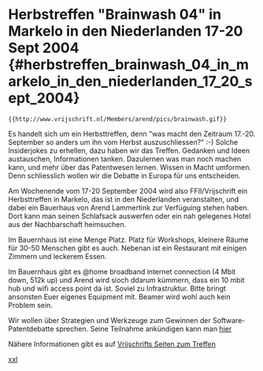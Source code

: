 # Herbstreffen \"Brainwash 04\" in Markelo in den Niederlanden 17-20 Sept 2004 {#herbstreffen_brainwash_04_in_markelo_in_den_niederlanden_17_20_sept_2004}

```{=mediawiki}
{{http://www.vrijschrift.nl/Members/arend/pics/brainwash.gif}}
```
Es handelt sich um ein Herbsttreffen, denn \"was macht den Zeitraum
17.-20. September so anders um ihn vom Herbst auszuschliessen?\" :-)
Solche Insiderjokes zu erhellen, dazu haben wir das Treffen. Gedanken
und Ideen austauschen, Informationen tanken. Dazulernen was man noch
machen kann, und mehr über das Patentwesen lernen. Wissen in Macht
umformen. Denn schliesslich wollen wir die Debatte in Europa für uns
entscheiden.

Am Wochenende vom 17-20 September 2004 wird also FFII/Vrijschrift ein
Herbsttreffen in Markelo, das ist in den Niederlanden veranstalten, und
dabei ein Bauerhaus von Arend Lammertink zur Verfüguing stehen haben.
Dort kann man seinen Schlafsack auswerfen oder ein nah gelegenes Hotel
aus der Nachbarschaft heimsuchen.

Im Bauernhaus ist eine Menge Platz. Platz für Workshops, kleinere Räume
für 30-50 Menschen gibt es auch. Nebenan ist ein Restaurant mit einigen
Zimmern und leckerem Essen.

Im Bauernhaus gibt es \@home broadband internet connection (4 Mbit down,
512k up) und Arend wird sioch ddarum kümmern, dass ein 10 mbit hub und
wifi access point da ist. Soviel zu Infrastruktur. Bitte bringt
ansonsten Euer eigenes Equipment mit. Beamer wird wohl auch kein Problem
sein.

Wir wollen über Strategien und Werkzeuge zum Gewinnen der
Software-Patentdebatte sprechen. Seine Teilnahme ankündigen kann man
[hier](http://wiki.vrijschrift.nl/AutumnCampMarkeloParticipants "wikilink")

Nähere Informationen gibt es auf [Vrijschrifts Seiten zum
Treffen](http://wiki.vrijschrift.nl/MarkeloEvent0409 "wikilink")

[xxl](http://web.de "wikilink")
